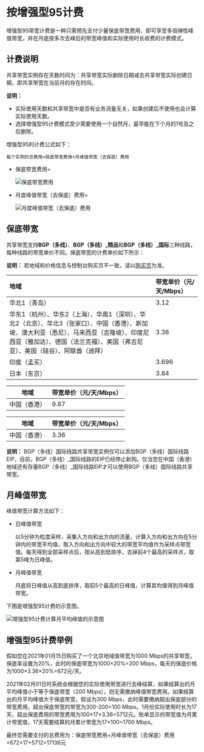 # 按增强型95计费

增强型95带宽计费是一种只需预先支付少量保底带宽费用，即可享受多倍弹性峰值带宽，并在月底按多次去峰后的带宽峰值和实际使用时长收费的计费模式。

## 计费说明

共享带宽实例存在天数时间为：共享带宽实际删除日期减去共享带宽实际创建日期，即共享带宽在当前月的存在时间。

**说明：**

-   实际使用天数和共享带宽中是否有业务流量无关，如果创建后不使用也会计算实际使用天数。
-   选择增强型95计费模式至少需要使用一个自然月，最早能在下个月的1号及之后删除。

增强型95的计费公式如下：

```
每个实例的总费用=保底带宽费用+月峰值带宽（去保底）费用
```

-   保底带宽费用=

    ![保底带宽费用](https://static-aliyun-doc.oss-accelerate.aliyuncs.com/assets/img/zh-CN/2102954261/p240912.png)

-   月度峰值带宽（去保底）费用=

    ![月度峰值带宽（去保底）费用](https://static-aliyun-doc.oss-accelerate.aliyuncs.com/assets/img/zh-CN/2102954261/p240934.png)


## 保底带宽

共享带宽支持**BGP（多线）**、**BGP（多线）\_精品**和**BGP（多线）\_国际**三种线路，每种线路的带宽单价不同。保底带宽的计费单价如下所示：

**说明：** 若地域和价格信息与控制台购买页不一致，请以[购买页](https://common-buy.aliyun.com/?spm=5176.11451019.0.0.227ff9df1WQZo8&commodityCode=cbwp#/buy)为准。

|地域|带宽单价（元/天/Mbps）|
|:-|:-------------|
|华北1（青岛）|3.12|
|华东1（杭州）、华东2（上海）、华南1（深圳）、华北2（北京）、华北3（张家口）、中国（香港）、新加坡、澳大利亚（悉尼）、马来西亚（吉隆坡）、印度尼西亚（雅加达）、德国（法兰克福）、美国（弗吉尼亚）、美国（硅谷）、阿联酋（迪拜）|3.36|
|印度（孟买）|3.696|
|日本（东京）|3.84|

|地域|带宽单价（元/天/Mbps）|
|--|--------------|
|中国（香港）|9.67|

|地域|带宽单价（元/天/Mbps）|
|--|--------------|
|中国（香港）|3.36|

**说明：** BGP（多线）国际线路共享带宽实例仅可以添加BGP（多线）国际线路EIP，目前，BGP（多线）\_国际线路的EIP已经停止新购。仅当您在中国（香港）地域还有存量BGP（多线）\_国际线路EIP才可以使用BGP（多线）国际线路共享带宽。

## 月峰值带宽

峰值带宽计算方法如下：

-   日峰值带宽

    以5分钟为粒度采样，采集入方向和出方向的流量，计算入方向和出方向在5分钟内的带宽平均值，取入方向和出方向中较大的带宽平均值作为采样点带宽值。每天得到全部采样点后，按从高到低排序，去掉前4个最高的采样点，取第5峰为日峰值。

-   月峰值带宽

    月底将日峰值从高到底排序，取前5个最高的日峰值，计算其均值得到月峰值带宽。


下图是增强型95计费的示意图。

![增强型95计费计算月平均峰值的示意图](https://static-aliyun-doc.oss-accelerate.aliyuncs.com/assets/img/zh-CN/5578582161/p11142.png)

## 增强型95计费举例

假如您在2021年01月15日购买了一个北京地域值带宽为1000 Mbps的共享带宽，保底率设置为20%，此时的保底带宽为1000×20%=200 Mbps，每天的保底价格为1000×3.36×20%=672元/天。

2021年02月01日时系统会根据您的实际使用带宽进行去峰结算，如果结算出的月平均峰值小于等于保底带宽（200 Mbps），则无需缴纳峰值带宽费用。如果结算出的月平均峰值大于保底带宽，假设为300 Mbps，此时需要缴纳超出保底部分的带宽费用。超出保底带宽的带宽为300-200=100 Mbps。1月份实际使用时长为17天，超出保底费用的带宽费用为100×17×3.36=5712元。账单显示的带宽值为月累计带宽值，17天需要结算的月累计带宽为17×100=1700 Mbps。

最终您需要支付的总费用为：保底带宽费用+月峰值带宽（去保底）费用=672×17+5712=17136元

